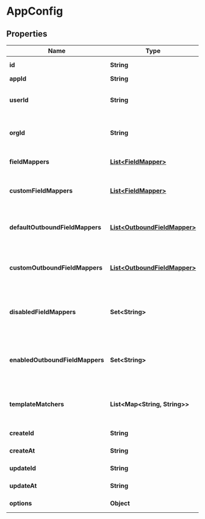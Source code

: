 

# AppConfig


## Properties

| Name | Type | Description | Notes |
|------------ | ------------- | ------------- | -------------|
|**id** | **String** | globally unique id |  [optional] |
|**appId** | **String** | app id |  |
|**userId** | **String** | user id, if this person corresponds with a user |  [optional] |
|**orgId** | **String** | org id, if this app config corresponds with an org |  [optional] |
|**fieldMappers** | [**List&lt;FieldMapper&gt;**](FieldMapper.md) | list of default field mappers |  [optional] |
|**customFieldMappers** | [**List&lt;FieldMapper&gt;**](FieldMapper.md) | list of custom field mappers by a user |  [optional] |
|**defaultOutboundFieldMappers** | [**List&lt;OutboundFieldMapper&gt;**](OutboundFieldMapper.md) | list of default outbound field mappers |  [optional] |
|**customOutboundFieldMappers** | [**List&lt;OutboundFieldMapper&gt;**](OutboundFieldMapper.md) | list of custom outbound field mappers |  [optional] |
|**disabledFieldMappers** | **Set&lt;String&gt;** | list of disabled inbound field mappers by id |  [optional] |
|**enabledOutboundFieldMappers** | **Set&lt;String&gt;** | list of enabled outbound field mappers by id |  [optional] |
|**templateMatchers** | **List&lt;Map&lt;String, String&gt;&gt;** | template field matchers defined by a user |  [optional] |
|**createId** | **String** | created by user id |  |
|**createAt** | **String** | created timestamp |  |
|**updateId** | **String** | last updated by user id |  |
|**updateAt** | **String** | last updated timestamp |  |
|**options** | **Object** | app specific options |  [optional] |



